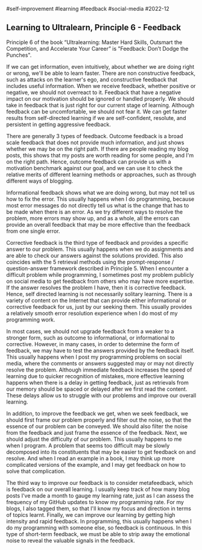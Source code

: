 #self-improvement
#learning 
#feedback
#social-media
#2022-12

## Learning to Ultralearn, Principle 6 - Feedback

Principle 6 of the book “Ultralearning: Master Hard Skills, Outsmart the Competition, and Accelerate Your Career” is "Feedback: Don’t Dodge the Punches".  

If we can get information, even intuitively, about whether we are doing right or wrong, we'll be able to learn faster.  There are non constructive feedback, such as attacks on the learner's ego, and constructive feedback that includes useful information.  When we receive feedback, whether positive or negative, we should not overreact to it.  Feedback that have a negative impact on our motivation should be ignored or handled properly.  We should take in feedback that is just right for our current stage of learning.  Although feedback can be uncomfortable, we should not fear it.  We can get faster results from self-directed learning if we are self-confident, resolute, and persistent in getting aggressive feedback.  

There are generally 3 types of feedback.  Outcome feedback is a broad scale feedback that does not provide much information, and just shows whether we may be on the right path.  If there are people reading my blog posts, this shows that my posts are worth reading for some people, and I'm on the right path.  Hence, outcome feedback can provide us with a motivation benchmark against our goal, and we can use it to check the relative merits of different learning methods or approaches, such as through different ways of blogging.  

Informational feedback shows what we are doing wrong, but may not tell us how to fix the error.  This usually happens when I do programming, because most error messages do not directly tell us what is the change that has to be made when there is an error.  As we try different ways to resolve the problem, more errors may show up, and as a whole, all the errors can provide an overall feedback that may be more effective than the feedback from one single error.  

Corrective feedback is the third type of feedback and provides a specific answer to our problem.  This usually happens when we do assignments and are able to check our answers against the solutions provided.  This also coincides with the 5 retrieval methods using the prompt-response / question-answer framework described in Principle 5.  When I encounter a difficult problem while programming, I sometimes post my problem publicly on social media to get feedback from others who may have more expertise.  If the answer resolves the problem I have, then it is corrective feedback.  Hence, self directed learning is not necessarily solitary learning.  There is a variety of content on the Internet that can provide either informational or corrective feedback for us, just by our seeking them.  This usually provides a relatively smooth error resolution experience when I do most of my programming work.  

In most cases, we should not upgrade feedback from a weaker to a stronger form, such as outcome to informational, or informational to corrective.  However, in many cases, in order to determine the form of feedback, we may have to test the answers provided by the feedback itself.  This usually happens when I post my programming problems on social media, where the comments or answers suggested may or may not directly resolve the problem.  Although immediate feedback increases the speed of learning due to quicker recognition of mistakes, more effective learning happens when there is a delay in getting feedback, just as retrievals from our memory should be spaced or delayed after we first read the content.  These delays allow us to struggle with our problems and improve our overall learning.  

In addition, to improve the feedback we get, when we seek feedback, we should first frame our problem properly and filter out the noise, so that the essence of our problem can be conveyed.  We should also filter the noise from the feedback and just frame the essence of the feedback.  Next, we should adjust the difficulty of our problem.  This usually happens to me when I program.  A problem that seems too difficult may be slowly decomposed into its constituents that may be easier to get feedback on and resolve.  And when I read an example in a book, I may think up more complicated versions of the example, and I may get feedback on how to solve that complication.  

The third way to improve our feedback is to consider metafeedback, which is feedback on our overall learning.  I usually keep track of how many blog posts I've made a month to gauge my learning rate, just as I can assess the frequency of my GitHub updates to know my programming rate.  For my blogs, I also tagged them, so that I'll know my focus and direction in terms of topics learnt.  Finally, we can improve our learning by getting high intensity and rapid feedback.  In programming, this usually happens when I do my programming with someone else, so feedback is continuous.  In this type of short-term feedback, we must be able to strip away the emotional noise to reveal the valuable signals in the feedback.  

